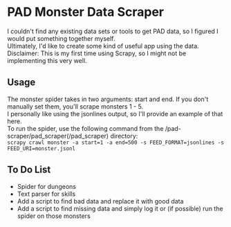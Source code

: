 # PAD Monster Data Scraper

I couldn't find any existing data sets or tools to get PAD data, so I figured I would put something together myself.  
Ultimately, I'd like to create some kind of useful app using the data.  
Disclaimer: This is my first time using Scrapy, so I might not be implementing this very well.  

## Usage

The monster spider takes in two arguments: start and end. If you don't manually set them, you'll scrape monsters 1 - 5.  
I personally like using the jsonlines output, so I'll provide an example of that here.  
To run the spider, use the following command from the /pad-scraper/pad_scraper(/pad_scraper) directory:  
```scrapy crawl monster -a start=1 -a end=500 -s FEED_FORMAT=jsonlines -s FEED_URI=monster.jsonl```

## To Do List

- Spider for dungeons
- Text parser for skills
- Add a script to find bad data and replace it with good data  
- Add a script to find missing data and simply log it or (if possible) run the spider on those monsters  